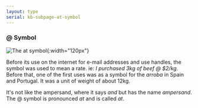 ```yaml
---
layout: type
serial: kb-subpage-at-symbol
---
```

### @ Symbol

![The at symbol]({{site.url}}/svg/type-trivia/at-symbol.svg "The at symbol"){:width="120px"}

Before its use on the internet for e-mail addresses and use handles, the symbol was used to mean a rate. ie: *I purchased 3kg of beef @ $2/kg*. Before that, one of the first uses was as a symbol for the *arroba* in Spain and Portugal. It was a unit of weight of about 12kg.

It's not like the ampersand, where it says *and* but has the name *ampersand*. The @ symbol is pronounced *at* and is called *at*.